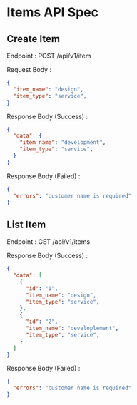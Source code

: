 # Items API Spec

## Create Item

Endpoint : POST /api/v1/item

Request Body :

```json
{
  "item_name": "design",
  "item_type": "service",
}
```

Response Body (Success) :

```json
{
  "data": {
    "item_name": "development",
    "item_type": "service",
  }
}
```

Response Body (Failed) :

```json
{
  "errors": "customer name is required"
}
```

## List Item

Endpoint : GET /api/v1/items

Response Body (Success) :

```json
{
  "data": [
    {
      "id": "1",
      "item_name": "design",
      "item_type": "service",
    },
    {
      "id": "2",
      "item_name": "developlement",
      "item_type": "service",
    }
  ]
}
```

Response Body (Failed) :

```json
{
  "errors": "customer name is required"
}
```
